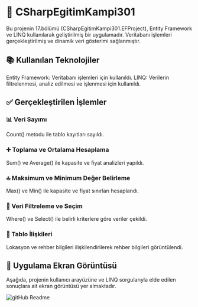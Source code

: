# 🚀 CSharpEgitimKampi301

Bu projenin 17.bölümü (CSharpEgitimKampi301.EFProject), Entity Framework ve LINQ kullanılarak geliştirilmiş bir uygulamadır. Veritabanı işlemleri gerçekleştirilmiş ve dinamik veri gösterimi sağlanmıştır.

## 📚 Kullanılan Teknolojiler
Entity Framework: Veritabanı işlemleri için kullanıldı.
LINQ: Verilerin filtrelenmesi, analiz edilmesi ve işlenmesi için kullanıldı.

## ✅ Gerçekleştirilen İşlemler
### 📊 Veri Sayımı
Count() metodu ile tablo kayıtları sayıldı.
### ➕ Toplama ve Ortalama Hesaplama
Sum() ve Average() ile kapasite ve fiyat analizleri yapıldı.
### 🔝 Maksimum ve Minimum Değer Belirleme
Max() ve Min() ile kapasite ve fiyat sınırları hesaplandı.
### 🎯 Veri Filtreleme ve Seçim
Where() ve Select() ile belirli kriterlere göre veriler çekildi.
### 🔗 Tablo İlişkileri
Lokasyon ve rehber bilgileri ilişkilendirilerek rehber bilgileri görüntülendi.

## 📸 Uygulama Ekran Görüntüsü
Aşağıda, projenin kullanıcı arayüzüne ve LINQ sorgularıyla elde edilen sonuçlara ait ekran görüntüsü yer almaktadır.

![gitHub Readme](https://github.com/user-attachments/assets/ed1c479c-37dc-45b6-8945-42e0f53d74e0)
